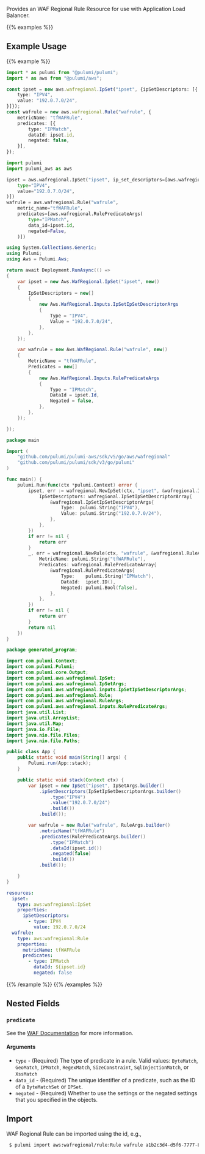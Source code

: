 Provides an WAF Regional Rule Resource for use with Application Load Balancer.

{{% examples %}}
## Example Usage
{{% example %}}

```typescript
import * as pulumi from "@pulumi/pulumi";
import * as aws from "@pulumi/aws";

const ipset = new aws.wafregional.IpSet("ipset", {ipSetDescriptors: [{
    type: "IPV4",
    value: "192.0.7.0/24",
}]});
const wafrule = new aws.wafregional.Rule("wafrule", {
    metricName: "tfWAFRule",
    predicates: [{
        type: "IPMatch",
        dataId: ipset.id,
        negated: false,
    }],
});
```
```python
import pulumi
import pulumi_aws as aws

ipset = aws.wafregional.IpSet("ipset", ip_set_descriptors=[aws.wafregional.IpSetIpSetDescriptorArgs(
    type="IPV4",
    value="192.0.7.0/24",
)])
wafrule = aws.wafregional.Rule("wafrule",
    metric_name="tfWAFRule",
    predicates=[aws.wafregional.RulePredicateArgs(
        type="IPMatch",
        data_id=ipset.id,
        negated=False,
    )])
```
```csharp
using System.Collections.Generic;
using Pulumi;
using Aws = Pulumi.Aws;

return await Deployment.RunAsync(() => 
{
    var ipset = new Aws.WafRegional.IpSet("ipset", new()
    {
        IpSetDescriptors = new[]
        {
            new Aws.WafRegional.Inputs.IpSetIpSetDescriptorArgs
            {
                Type = "IPV4",
                Value = "192.0.7.0/24",
            },
        },
    });

    var wafrule = new Aws.WafRegional.Rule("wafrule", new()
    {
        MetricName = "tfWAFRule",
        Predicates = new[]
        {
            new Aws.WafRegional.Inputs.RulePredicateArgs
            {
                Type = "IPMatch",
                DataId = ipset.Id,
                Negated = false,
            },
        },
    });

});
```
```go
package main

import (
	"github.com/pulumi/pulumi-aws/sdk/v5/go/aws/wafregional"
	"github.com/pulumi/pulumi/sdk/v3/go/pulumi"
)

func main() {
	pulumi.Run(func(ctx *pulumi.Context) error {
		ipset, err := wafregional.NewIpSet(ctx, "ipset", &wafregional.IpSetArgs{
			IpSetDescriptors: wafregional.IpSetIpSetDescriptorArray{
				&wafregional.IpSetIpSetDescriptorArgs{
					Type:  pulumi.String("IPV4"),
					Value: pulumi.String("192.0.7.0/24"),
				},
			},
		})
		if err != nil {
			return err
		}
		_, err = wafregional.NewRule(ctx, "wafrule", &wafregional.RuleArgs{
			MetricName: pulumi.String("tfWAFRule"),
			Predicates: wafregional.RulePredicateArray{
				&wafregional.RulePredicateArgs{
					Type:    pulumi.String("IPMatch"),
					DataId:  ipset.ID(),
					Negated: pulumi.Bool(false),
				},
			},
		})
		if err != nil {
			return err
		}
		return nil
	})
}
```
```java
package generated_program;

import com.pulumi.Context;
import com.pulumi.Pulumi;
import com.pulumi.core.Output;
import com.pulumi.aws.wafregional.IpSet;
import com.pulumi.aws.wafregional.IpSetArgs;
import com.pulumi.aws.wafregional.inputs.IpSetIpSetDescriptorArgs;
import com.pulumi.aws.wafregional.Rule;
import com.pulumi.aws.wafregional.RuleArgs;
import com.pulumi.aws.wafregional.inputs.RulePredicateArgs;
import java.util.List;
import java.util.ArrayList;
import java.util.Map;
import java.io.File;
import java.nio.file.Files;
import java.nio.file.Paths;

public class App {
    public static void main(String[] args) {
        Pulumi.run(App::stack);
    }

    public static void stack(Context ctx) {
        var ipset = new IpSet("ipset", IpSetArgs.builder()        
            .ipSetDescriptors(IpSetIpSetDescriptorArgs.builder()
                .type("IPV4")
                .value("192.0.7.0/24")
                .build())
            .build());

        var wafrule = new Rule("wafrule", RuleArgs.builder()        
            .metricName("tfWAFRule")
            .predicates(RulePredicateArgs.builder()
                .type("IPMatch")
                .dataId(ipset.id())
                .negated(false)
                .build())
            .build());

    }
}
```
```yaml
resources:
  ipset:
    type: aws:wafregional:IpSet
    properties:
      ipSetDescriptors:
        - type: IPV4
          value: 192.0.7.0/24
  wafrule:
    type: aws:wafregional:Rule
    properties:
      metricName: tfWAFRule
      predicates:
        - type: IPMatch
          dataId: ${ipset.id}
          negated: false
```
{{% /example %}}
{{% /examples %}}
## Nested Fields

### `predicate`

See the [WAF Documentation](https://docs.aws.amazon.com/waf/latest/APIReference/API_Predicate.html) for more information.

#### Arguments

* `type` - (Required) The type of predicate in a rule. Valid values: `ByteMatch`, `GeoMatch`, `IPMatch`, `RegexMatch`, `SizeConstraint`, `SqlInjectionMatch`, or `XssMatch`
* `data_id` - (Required) The unique identifier of a predicate, such as the ID of a `ByteMatchSet` or `IPSet`.
* `negated` - (Required) Whether to use the settings or the negated settings that you specified in the objects.


## Import

WAF Regional Rule can be imported using the id, e.g.,

```sh
 $ pulumi import aws:wafregional/rule:Rule wafrule a1b2c3d4-d5f6-7777-8888-9999aaaabbbbcccc
```

 